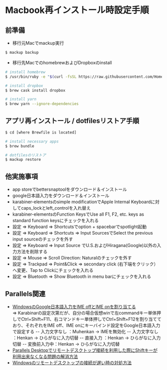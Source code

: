 # Macbook再インストール時設定手順

## 前準備
- 移行元Macでmackup実行
``` bash
$ mackup backup
```

- 移行先MacでのhomebrewおよびDropboxのinstall
``` bash
# install homebrew
$ /usr/bin/ruby -e "$(curl -fsSL https://raw.githubusercontent.com/Homebrew/install/master/install)"

# install dropbox
$ brew cask install dropbox

# install yarn
$ brew yarn --ignore-dependencies
```

## アプリ再インストール / dotfilesリストア手順
``` bash
$ cd [where Brewfile is located]

# install necessary apps
$ brew bundle

# dotfilesのリストア
$ mackup restore
```

## 他実施事項
- app storeでbettersnaptoolをダウンロード＆インストール
- google日本語入力をダウンロード＆インストール
- karabiner-elementsのsimple modificationでApple Internal Keyboardに対してcaps_lockとleft_controlを入れ替え
- karabiner-elementsのFunction KeysでUse all F1, F2, etc. keys as standard function keysにチェックを入れる
- 設定 => Keyboard => Shortcutsでoption + spacebarでspotlight起動
- 設定 => Keyboard => Shortcuts => Input SourcesでSelect the previous input sourceのチェックを外す
- 設定 => Keyboard => Input Source でU.S.およびHiragana(Google)以外の入力方法を削除する
- 設定 => Mouse => Scroll Direction: Naturalのチェックを外す
- 設定 => Trackpad => Point&Click => secondary click (右下端をクリック）へ変更、Tap to Clickにチェックを入れる
- 設定 => Bluetooth => Show Bluetooth in menu barにチェックを入れる

## Parallels関連
- [WindowsのGoogle日本語入力をIME offとIME onを割り当てる](https://www.teradas.net/archives/2927/)  
 => Karabinarの設定次第だが、自分の場合仮想winで左commandキー単体押しでCtrl+Shift+F11、右コマンドキー単体押しでCtrl+Shift+F12を割り当てており、それぞれをIME off、IME onにキーバインド設定をGoogle日本語入力で設定する
-- 入力文字なし ：Muhenkan → IMEを無効化
-- 入力文字なし ：Henkan → ひらがなに入力切替
-- 直接入力 ：Henkan → ひらがなに入力切替
-- 変換前入力中：Henkan → ひらがなに入力切替
- [Parallels Desktopでリモートデスクトップ接続を利用した際にShiftキーが利用出来なくなる問題の解消方法](https://webnetforce.net/parallels-desktop-not-work-shift-key/)
- [Windowsのリモートデスクトップの接続が遅い時の対処方法](https://engineer-world.duckdns.org/2016/08/26/post-457/)




 

